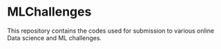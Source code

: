 # MLChallenges
This repository contains the codes used for submission to various online Data science and ML challenges.
